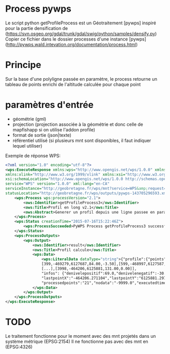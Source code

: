 Process pywps
=============
Le script python getProfileProcess est un Géotraitement [pywps] inspiré pour la partie densification de (https://svn.osgeo.org/gdal/trunk/gdal/swig/python/samples/densify.py)
Copier ce fichier dans le dossier processes d'une instance [pywps] (http://pywps.wald.intevation.org/documentation/process.html)

Principe
========
Sur la base d'une polyligne passée en paramètre, le process retourne un tableau de points enrichi de l'altitude calculée pour chaque point

paramètres d'entrée
===================

* géométrie (gml)
* projection (projection associée à la géométrie et donc celle de mapfishapp si on utilise l'addon profile)
* format de sortie (json|texte)
* référentiel utilisé (si plusieurs mnt sont disponibles, il faut indiquer lequel utiliser)

Exemple de réponse WPS:
```xml
<?xml version="1.0" encoding="utf-8"?>
<wps:ExecuteResponse xmlns:wps="http://www.opengis.net/wps/1.0.0" xmlns:ows="http://www.opengis.net/ows/1.1" 
xmlns:xlink="http://www.w3.org/1999/xlink" xmlns:xsi="http://www.w3.org/2001/XMLSchema-instance" 
xsi:schemaLocation="http://www.opengis.net/wps/1.0.0 http://schemas.opengis.net/wps/1.0.0/wpsExecute_response.xsd" 
service="WPS" version="1.0.0" xml:lang="en-CA" 
serviceInstance="http://geobretagne.fr/wps/mnt?service=WPS&amp;request=GetCapabilities&amp;version=1.0.0" 
statusLocation="http://geobretagne.fr/wps/outputs/pywps-143705296593.xml">
    <wps:Process wps:processVersion="2.1">
        <ows:Identifier>getProfileProcess3</ows:Identifier>
        <ows:Title>Profil en long v2.1</ows:Title>
        <ows:Abstract>Generer un profil depuis une ligne passee en parametre, limite de 10000 points</ows:Abstract>
    </wps:Process>
    <wps:Status creationTime="2015-07-16T15:22:46Z">
        <wps:ProcessSucceeded>PyWPS Process getProfileProcess3 successfully calculated</wps:ProcessSucceeded>
    </wps:Status>
    <wps:ProcessOutputs>
        <wps:Output>
            <ows:Identifier>result</ows:Identifier>
            <ows:Title>Profil calcule</ows:Title>
            <wps:Data>
                <wps:LiteralData dataType="string">{"profile":{"points": [[0,-469843,6127887,92.00,0.00],[199,-469561,6127787,91.00,-0.50],
                [399,-469279,6127687,84.00,-3.50],[599,-468997,6127587,74.00,-5.00],[799,-468715,6127486,78.00,2.00],
                [...],[3998,-464206,6125881,131.00,0.00]],
                "infos": {"denivelepositif":69.0,"denivelenegatif":-30.0,"distance":3998.38,"firstpointX":"-469843.501939","firstpointY":"6127887.7692",
                "lastpointX":"-464206.271104","lastpointY":"6125881.29721","referentiel":"bdalti",
                "processedpoints":"21","nodata":"-9999.0","executedtime":"0.240916013718","gdalversion":"1100100"}}}</wps:LiteralData>
            </wps:Data>
        </wps:Output>
    </wps:ProcessOutputs>
</wps:ExecuteResponse>
```

TODO
====
Le traitement fonctionne pour le moment avec des mnt projetés dans un système métrique (EPSG:2154)
Il ne fonctionne pas avec des mnt en (EPSG:4326)








